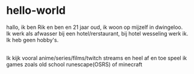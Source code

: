 # hello-world

hallo, ik ben Rik en ben en 21 jaar oud, ik woon op mijzelf in dwingeloo.<br>
Ik werk als afwasser bij een hotel/rerstaurant, bij hotel wesseling werk ik.<br>
Ik heb geen hobby's.<br><br>


Ik kijk vooral anime/series/films/twitch streams en heel af en toe speel ik games zoals old school runescape(OSRS) of minecraft